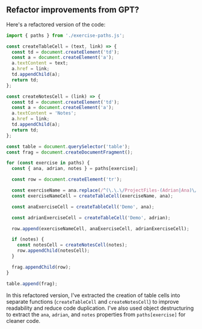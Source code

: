 ## Refactor improvements from GPT?

Here's a refactored version of the code:

```javascript
import { paths } from './exercise-paths.js';

const createTableCell = (text, link) => {
  const td = document.createElement('td');
  const a = document.createElement('a');
  a.textContent = text;
  a.href = link;
  td.appendChild(a);
  return td;
};

const createNotesCell = (link) => {
  const td = document.createElement('td');
  const a = document.createElement('a');
  a.textContent = 'Notes';
  a.href = link;
  td.appendChild(a);
  return td;
};

const table = document.querySelector('table');
const frag = document.createDocumentFragment();

for (const exercise in paths) {
  const { ana, adrian, notes } = paths[exercise];

  const row = document.createElement('tr');

  const exerciseName = ana.replace(/^(\.\.\/ProjectFiles-(Adrian|Ana)\/)/, '');
  const exerciseNameCell = createTableCell(exerciseName, ana);

  const anaExerciseCell = createTableCell('Demo', ana);

  const adrianExerciseCell = createTableCell('Demo', adrian);

  row.append(exerciseNameCell, anaExerciseCell, adrianExerciseCell);

  if (notes) {
    const notesCell = createNotesCell(notes);
    row.appendChild(notesCell);
  }

  frag.appendChild(row);
}

table.append(frag);
```

In this refactored version, I've extracted the creation of table cells into separate functions (`createTableCell` and `createNotesCell`) to improve readability and reduce code duplication. I've also used object destructuring to extract the `ana`, `adrian`, and `notes` properties from `paths[exercise]` for cleaner code.
